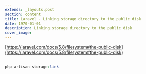 ```yaml
---
extends: _layouts.post
section: content
title: Laravel - Linking storage directory to the public disk
date: 1970-01-01
description: Linking storage directory to the public disk
cover_image: 
---
```


[https://laravel.com/docs/5.8/filesystem#the-public-disk](https://laravel.com/docs/5.8/filesystem#the-public-disk)
<br><br>
```php
php artisan storage:link
```